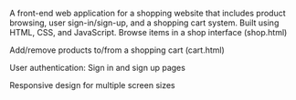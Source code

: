 A front-end web application for a shopping website that includes product browsing, user sign-in/sign-up, and a shopping cart system. Built using HTML, CSS, and JavaScript.
Browse items in a shop interface (shop.html)

Add/remove products to/from a shopping cart (cart.html)

User authentication: Sign in and sign up pages

Responsive design for multiple screen sizes
